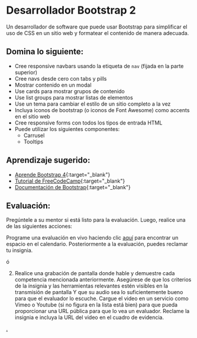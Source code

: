 # Desarrollador Bootstrap 2

Un desarrollador de software que puede usar Bootstrap para simplificar el uso de CSS en un sitio web y formatear el contenido de manera adecuada.

## Domina lo siguiente:

- Cree responsive navbars usando la etiqueta de `nav` (fijada en la parte superior)
- Cree navs desde cero con tabs y pills
- Mostrar contenido en un modal
- Use cards para mostrar grupos de contenido
- Use list groups para mostrar listas de elementos
- Use un tema para cambiar el estilo de un sitio completo a la vez
- Incluya iconos de bootstrap (o iconos de Font Awesome) como accents en el sitio web
- Cree responsive forms con todos los tipos de entrada HTML
- Puede utilizar los siguientes componentes:
  - Carrusel
  - Tooltips

## Aprendizaje sugerido:

- [Aprende Bootstrap 4](https://www.freecodecamp.org/news/want-to-learn-bootstrap-4-heres-our-free-10-part-course-happy-easter-35c004dc45a4/){:target="\_blank"}
- [Tutorial de FreeCodeCamp](https://www.freecodecamp.org/news/the-best-bootstrap-examples/){:target="\_blank"}
- [Documentación de Bootstrap](https://getbootstrap.com/docs/4.4/getting-started/introduction/){:target="\_blank"}

## Evaluación:

Pregúntele a su mentor si está listo para la evaluación. Luego, realice una de las siguientes acciones:

Programe una evaluación en vivo haciendo clic [aquí](https://webdev.codex.academy/mastery-eval-3?badge=rq4CyaJTTPiJWTCAc4wuQA) para encontrar un espacio en el calendario. Posteriormente a la evaluación, puedes reclamar tu insignia.

ó

2. Realice una grabación de pantalla donde hable y demuestre cada competencia mencionada anteriormente. Asegúrese de que los criterios de la insignia y las herramientas relevantes estén visibles en la transmisión de pantalla Y que su audio sea lo suficientemente bueno para que el evaluador lo escuche. Cargue el video en un servicio como Vimeo o Youtube (si no figura en la lista está bien) para que pueda proporcionar una URL pública para que lo vea un evaluador. Reclame la insignia e incluya la URL del video en el cuadro de evidencia.

[.](level-3)
